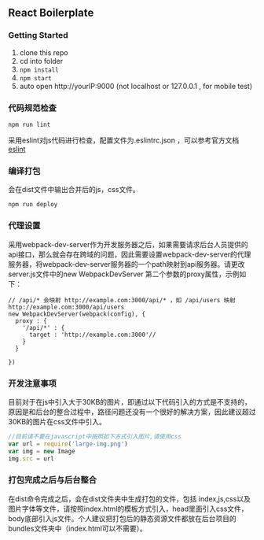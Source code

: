 ## React Boilerplate

### Getting Started

1. clone this repo
2. cd into folder
3. `npm install`
4. `npm start`
5. auto open http://yourIP:9000 (not localhost or 127.0.0.1 , for mobile test)

### 代码规范检查
```
npm run lint
```
采用eslint对js代码进行检查，配置文件为.eslintrc.json ，可以参考官方文档[eslint](http://eslint.org/)

### 编译打包
会在dist文件中输出合并后的js，css文件。
```
npm run deploy
```


### 代理设置
采用webpack-dev-server作为开发服务器之后，如果需要请求后台人员提供的api接口，那么就会存在跨域的问题，因此需要设置webpack-dev-server的代理服务器，将webpack-dev-server服务器的一个path映射到api服务器。请更改server.js文件中的new WebpackDevServer 第二个参数的proxy属性，示例如下：
```
// /api/* 会映射 http://example.com:3000/api/* ，如 /api/users 映射 http://example.com:3000/api/users
new WebpackDevServer(webpack(config), {
  proxy : {
    '/api/*' : {
      target : 'http://example.com:3000'// 
    }
  }
  
})
```


### 开发注意事项
目前对于在js中引入大于30KB的图片，即通过以下代码引入的方式是不支持的，原因是和后台的整合过程中，路径问题还没有一个很好的解决方案，因此建议超过30KB的图片在css文件中引入。
```javascript
//目前请不要在javascript中按照如下方式引入图片,请使用css
var url = require('large-img.png')
var img = new Image
img.src = url
```

### 打包完成之后与后台整合
在dist命令完成之后，会在dist文件夹中生成打包的文件，包括 index,js,css以及图片字体等文件，请按照index.html的模板方式引入，head里面引入css文件，body底部引入js文件。个人建议把打包后的静态资源文件都放在后台项目的bundles文件夹中（index.html可以不需要）。
